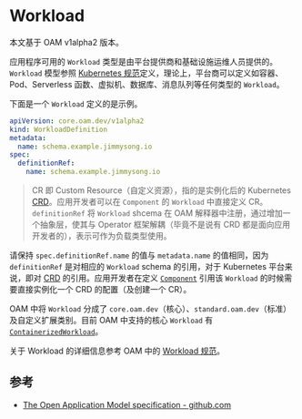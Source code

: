 # Workload

本文基于 OAM v1alpha2 版本。

应用程序可用的 `Workload` 类型是由平台提供商和基础设施运维人员提供的。`Workload` 模型参照 [Kubernetes 规范](https://kubernetes.io/docs/concepts/overview/working-with-objects/kubernetes-objects/#required-fields)定义，理论上，平台商可以定义如容器、Pod、Serverless 函数、虚拟机、数据库、消息队列等任何类型的 `Workload`。

下面是一个 `Workload` 定义的是示例。

```yaml
apiVersion: core.oam.dev/v1alpha2
kind: WorkloadDefinition
metadata:
  name: schema.example.jimmysong.io
spec:
  definitionRef:
    name: schema.example.jimmysong.io
```

> CR 即 Custom Resource（自定义资源），指的是实例化后的 Kubernetes [CRD](https://kubernetes.io/docs/concepts/extend-kubernetes/api-extension/custom-resources/)。应用开发者可以在 `Component` 的 `Workload` 中直接定义 CR。`definitionRef` 将 `Workload` shcema 在 OAM 解释器中注册，通过增加一个抽象层，使其与 Operator 框架解耦（毕竟不是说有 CRD 都是面向应用开发者的），表示可作为负载类型使用。

请保持 `spec.definitionRef.name` 的值与 `metadata.name` 的值相同，因为 `definitionRef` 是对相应的 `Workload` schema 的引用，对于 Kubernetes 平台来说，即对 [CRD](https://kubernetes.io/docs/concepts/extend-kubernetes/api-extension/custom-resources/) 的引用。应用开发者在定义 [`Component`](component.md) 引用该 `Workload` 的时候需要直接实例化一个 CRD 的配置（及创建一个 CR）。

OAM 中将 `Workload` 分成了 `core.oam.dev`（核心）、`standard.oam.dev`（标准）及自定义扩展类别。目前 OAM 中支持的核心 `Workload` 有 [`ContainerizedWorkload`](https://github.com/oam-dev/spec/blob/master/core/workloads/containerized_workload/containerized_workload.md)。

关于 Workload 的详细信息参考 OAM 中的 [Workload 规范](https://github.com/oam-dev/spec/blob/master/3.workload.md)。

## 参考

- [The Open Application Model specification - github.com](https://github.com/oam-dev/spec)